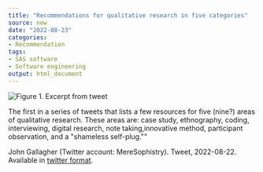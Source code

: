 ```yaml
---
title: "Recommendations for qualitative research in five categories"
source: new
date: "2022-08-23"
categories:
- Recommendation
tags:
- SAS software
- Software engineering
output: html_document
---
```


![Figure 1. Excerpt from tweet](http://www.pmean.com/new-images/22/five-versions-qualitative-01.png)

<div class="notes">

The first in a series of tweets that lists a few resources for five (nine?) areas of qualitative research. These areas are: case study, ethnography, coding, interviewing, digital research, note taking,innovative method, participant observation, and a "shameless self-plug.""

John Gallagher (Twitter account: MereSophistry). Tweet, 2022-08-22. Available in [twitter format][gall1].

[gall1]: https://twitter.com/MereSophistry/status/1561738679353331713


</div>
